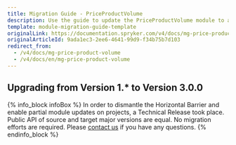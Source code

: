 ```yaml
---
title: Migration Guide - PriceProductVolume
description: Use the guide to update the PriceProductVolume module to a newer version.
template: module-migration-guide-template
originalLink: https://documentation.spryker.com/v4/docs/mg-price-product-volume
originalArticleId: 9ada1ec3-2ee6-4641-99d9-f34b75b7d103
redirect_from:
  - /v4/docs/mg-price-product-volume
  - /v4/docs/en/mg-price-product-volume
---
```


## Upgrading from Version 1.* to Version 3.0.0

{% info_block infoBox %}
In order to dismantle the Horizontal Barrier and enable partial module updates on projects, a Technical Release took place. Public API of source and target major versions are equal. No migration efforts are required. Please [contact us](https://spryker.com/en/support/) if you have any questions.
{% endinfo_block %}

